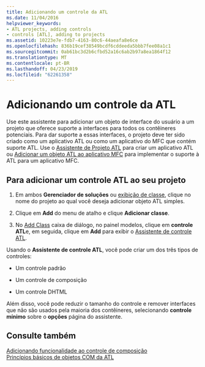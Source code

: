 ```yaml
---
title: Adicionando um controle da ATL
ms.date: 11/04/2016
helpviewer_keywords:
- ATL projects, adding controls
- controls [ATL], adding to projects
ms.assetid: 10223e7e-fdb7-4163-80c6-44aeafa8e6ce
ms.openlocfilehash: 836b19cef38549bcdf6cddeeda5bbb7fee08a1c1
ms.sourcegitcommit: 0ab61bc3d2b6cfbd52a16c6ab2b97a8ea1864f12
ms.translationtype: MT
ms.contentlocale: pt-BR
ms.lasthandoff: 04/23/2019
ms.locfileid: "62261358"
---
```

# <a name="adding-an-atl-control"></a>Adicionando um controle da ATL

Use este assistente para adicionar um objeto de interface do usuário a um projeto que oferece suporte a interfaces para todos os contêineres potenciais. Para dar suporte a essas interfaces, o projeto deve ter sido criado como um aplicativo ATL ou como um aplicativo do MFC que contém suporte ATL. Use o [Assistente de Projeto ATL](../../atl/reference/atl-project-wizard.md) para criar um aplicativo ATL ou [Adicionar um objeto ATL ao aplicativo MFC](../../mfc/reference/adding-atl-support-to-your-mfc-project.md) para implementar o suporte à ATL para um aplicativo MFC.

## <a name="to-add-an-atl-control-to-your-project"></a>Para adicionar um controle ATL ao seu projeto

1. Em ambos **Gerenciador de soluções** ou [exibição de classe](/visualstudio/ide/viewing-the-structure-of-code), clique no nome do projeto ao qual você deseja adicionar objeto ATL simples.

1. Clique em **Add** do menu de atalho e clique **Adicionar classe**.

1. No [Add Class](../../ide/add-class-dialog-box.md) caixa de diálogo, no painel modelos, clique em **controle ATL**e, em seguida, clique em **Add** para exibir o [Assistente de controle ATL](../../atl/reference/atl-control-wizard.md).

Usando o **Assistente de controle ATL**, você pode criar um dos três tipos de controles:

- Um controle padrão

- Um controle de composição

- Um controle DHTML

Além disso, você pode reduzir o tamanho do controle e remover interfaces que não são usados pela maioria dos contêineres, selecionando **controle mínimo** sobre o **opções** página do assistente.

## <a name="see-also"></a>Consulte também

[Adicionando funcionalidade ao controle de composição](../../atl/adding-functionality-to-the-composite-control.md)<br/>
[Princípios básicos de objetos COM da ATL](../../atl/fundamentals-of-atl-com-objects.md)
